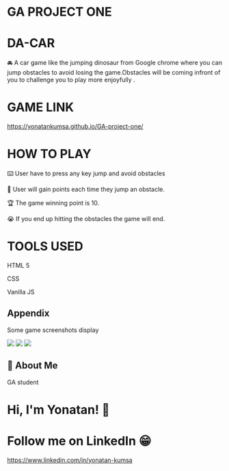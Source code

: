  #   GA PROJECT ONE

# DA-CAR

🚘  A car game like the jumping dinosaur from Google chrome where you can jump obstacles to avoid losing the game.Obstacles will be coming infront of you to challenge you to play more enjoyfully .

# GAME LINK
https://yonatankumsa.github.io/GA-project-one/

# HOW TO PLAY

⌨️  User have to press any key jump and avoid obstacles

🎁 User will gain  points each time they jump an obstacle.

🏆 The game winning point is 10.

😭 If you end up hitting the obstacles the game will end.

# TOOLS USED

 HTML 5 
 
   CSS

 Vanilla JS


## Appendix

Some game screenshots display

![](https://i.imgur.com/SNT69SS.jpg)
![](https://i.imgur.com/HZkqUPQ.jpg)
![](https://i.imgur.com/SDoCD4z.jpg)

## 🚀 About Me
GA student


# Hi, I'm Yonatan! 👋

# Follow me on LinkedIn 😁
 
 https://www.linkedin.com/in/yonatan-kumsa

